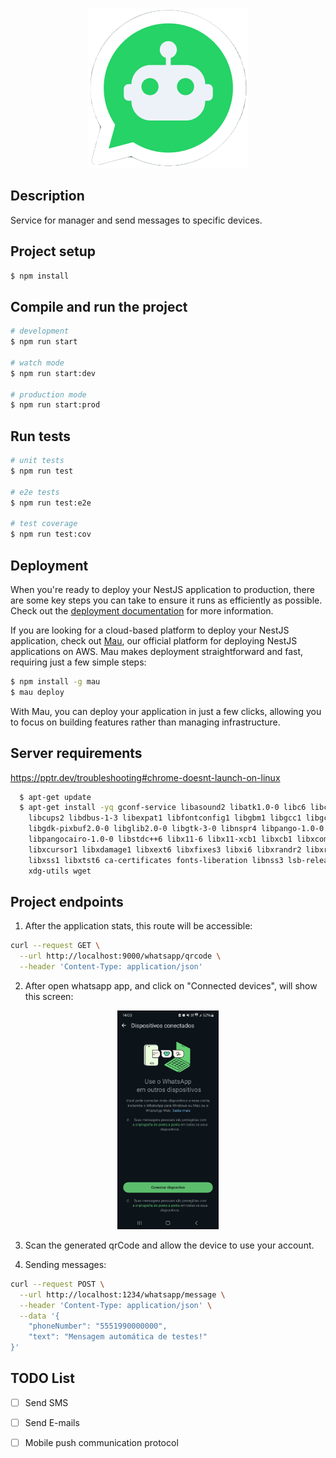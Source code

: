 <p align="center">
  <img src="./readme/whatsapp-bots.png" alt="messages-ms" />
</p>


## Description

Service for manager and send messages to specific devices.

## Project setup

```bash
$ npm install
```

## Compile and run the project

```bash
# development
$ npm run start

# watch mode
$ npm run start:dev

# production mode
$ npm run start:prod
```

## Run tests

```bash
# unit tests
$ npm run test

# e2e tests
$ npm run test:e2e

# test coverage
$ npm run test:cov
```

## Deployment

When you're ready to deploy your NestJS application to production, there are some key steps you can take to ensure it runs as efficiently as possible. Check out the [deployment documentation](https://docs.nestjs.com/deployment) for more information.

If you are looking for a cloud-based platform to deploy your NestJS application, check out [Mau](https://mau.nestjs.com), our official platform for deploying NestJS applications on AWS. Mau makes deployment straightforward and fast, requiring just a few simple steps:

```bash
$ npm install -g mau
$ mau deploy
```

With Mau, you can deploy your application in just a few clicks, allowing you to focus on building features rather than managing infrastructure.

## Server requirements

https://pptr.dev/troubleshooting#chrome-doesnt-launch-on-linux

```bash
  $ apt-get update
  $ apt-get install -yq gconf-service libasound2 libatk1.0-0 libc6 libcairo2
    libcups2 libdbus-1-3 libexpat1 libfontconfig1 libgbm1 libgcc1 libgconf-2-4
    libgdk-pixbuf2.0-0 libglib2.0-0 libgtk-3-0 libnspr4 libpango-1.0-0
    libpangocairo-1.0-0 libstdc++6 libx11-6 libx11-xcb1 libxcb1 libxcomposite1
    libxcursor1 libxdamage1 libxext6 libxfixes3 libxi6 libxrandr2 libxrender1
    libxss1 libxtst6 ca-certificates fonts-liberation libnss3 lsb-release
    xdg-utils wget
```

## Project endpoints

1. After the application stats, this route will be accessible:

```bash
curl --request GET \
  --url http://localhost:9000/whatsapp/qrcode \
  --header 'Content-Type: application/json' 
```
2. After open whatsapp app, and click on "Connected devices", will show this screen: 

<p align="center">
  <img src="./readme/whatsapp-allow-devices.jpg" height="350" alt="messages-ms" />
</p>

3. Scan the generated qrCode and allow the device to use your account.

4. Sending messages:

```bash
curl --request POST \
  --url http://localhost:1234/whatsapp/message \
  --header 'Content-Type: application/json' \
  --data '{
	"phoneNumber": "5551990000000",
	"text": "Mensagem automática de testes!"
}'
```


## TODO List
- [ ] Send SMS
- [ ] Send E-mails
- [ ] Mobile push communication protocol

